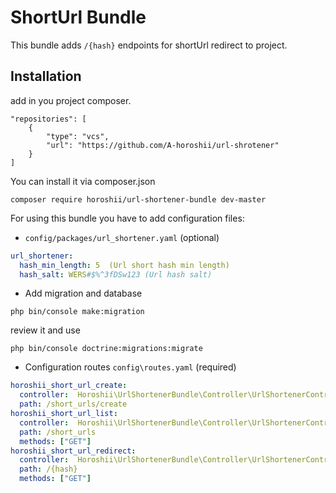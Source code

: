 # ShortUrl Bundle

This bundle adds `/{hash}` endpoints for shortUrl redirect to project.

## Installation


add in you project composer.
 ```
 "repositories": [
     {
         "type": "vcs",
         "url": "https://github.com/A-horoshii/url-shrotener"
     }
 ]
 ```

You can install it via composer.json
```
composer require horoshii/url-shortener-bundle dev-master
```

For using this bundle you have to add configuration files:

* `config/packages/url_shortener.yaml` (optional)
```yaml
url_shortener:
  hash_min_length: 5  (Url short hash min length)
  hash_salt: WERS#$%^3fDSw123 (Url hash salt)
```

* Add migration and database
```
php bin/console make:migration
```
review it and use
```
php bin/console doctrine:migrations:migrate
```

* Configuration routes  `config\routes.yaml` (required)
```yaml
horoshii_short_url_create:
  controller:  Horoshii\UrlShortenerBundle\Controller\UrlShortenerController:shortUrlCreateAction
  path: /short_urls/create
horoshii_short_url_list:
  controller:  Horoshii\UrlShortenerBundle\Controller\UrlShortenerController:shortUrlListAction
  path: /short_urls
  methods: ["GET"]
horoshii_short_url_redirect:
  controller:  Horoshii\UrlShortenerBundle\Controller\UrlShortenerController:shortUrlRedirectAction
  path: /{hash}
  methods: ["GET"]
```